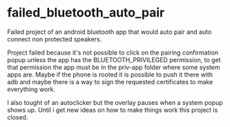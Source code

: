 # failed_bluetooth_auto_pair

Failed project of an android bluetooth app that would auto pair and auto connect non protected speakers.

Project failed because it's not possible to click on the pairing confirmation popup unless the app has the BLUETOOTH_PRIVILEGED permission, to 
get that permission the app must be in the priv-app folder where some system apps are. Maybe if the phone is rooted it is possible to push it there with adb and maybe there is a way to sign the requested certificates to make everything work.

I also tought of an autoclicker but the overlay pauses when a system popup shows up. Until i get new ideas on how to make things work this project is closed.
